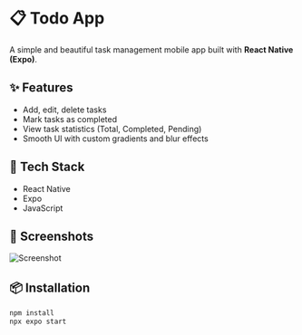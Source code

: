 # 📋 Todo App

A simple and beautiful task management mobile app built with **React Native (Expo)**.

## ✨ Features

- Add, edit, delete tasks
- Mark tasks as completed
- View task statistics (Total, Completed, Pending)
- Smooth UI with custom gradients and blur effects

## 🚀 Tech Stack

- React Native
- Expo
- JavaScript

## 📱 Screenshots

![Screenshot](./assets/screenshot.png)

## 📦 Installation

```bash
npm install
npx expo start
